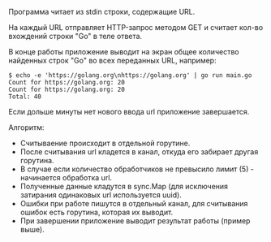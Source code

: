 Программа читает из stdin строки, содержащие URL.

На каждый URL отправляет HTTP-запрос методом GET и считает кол-во вхождений строки "Go" в теле ответа.

В конце работы приложение выводит на экран общее количество найденных строк "Go" во всех переданных URL, например:

```
$ echo -e 'https://golang.org\nhttps://golang.org' | go run main.go
Count for https://golang.org: 20
Count for https://golang.org: 20
Total: 40
```

Если дольше минуты нет нового ввода url приложение завершается.

Алгоритм:
* Считываение происходит в отдельной горутине.
* После считывания url кладется в канал, откуда его забирает другая горутина.
* В случае если количество обработчиков не превысило лимит (5) - начинается обработка url.
* Полученные данные кладутся в sync.Map (для исключения затирания одинаковых  url используется uuid).
* Ошибки при работе пишутся в отдельный канал, для считывания ошибок есть горутина, которая их выводит.
* При завершении приложение выводит результат работы (пример выше).

